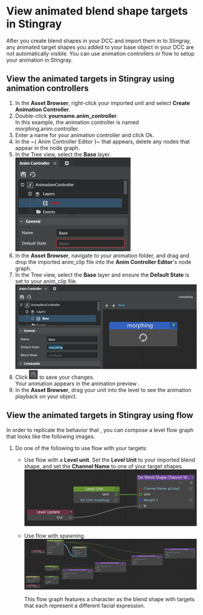 # View animated blend shape targets in Stingray

After you create blend shapes in your DCC and import them in to Stingray, any animated target shapes you added to your base object in your DCC are not automatically visible. You can use animation controllers or flow to setup your animation in Stingray.

## View the animated targets in Stingray using animation controllers

1. In the **Asset Browser**, right-click your imported unit and select **Create Animation Controller**.
2. Double-click **yourname.anim_controller**.
	<br>
	In this example, the animation controller is named morphing.anim.controller.
3. Enter a name for your animation controller and click Ok.
3. In the ~{ Anim Controller Editor }~ that appears, delete any nodes that appear in the node graph.
4. In the Tree view, select the **Base** layer.
	<br>
	![](../../images/morph_base.png)
5. In the **Asset Browser**, navigate to your animation folder, and drag and drop the imported anim_clip file into the **Anim Controller Editor**'s node graph.
6. In the Tree view, select the **Base** layer and ensure the **Default State** is set to your anim_clip file.
	<br>
	![](../../images/morph_base_layer.png)
7. Click ![](../../images/icon_save.png) to save your changes.
	<br>
	Your animation appears in the animation preview .
8. In the **Asset Browser**, drag your unit into the level to see the animation playback on your object.

## View the animated targets in Stingray using flow
In order to replicate the behavior that , you can compose a level flow graph that looks like the following images.

1. Do one of the following to use flow with your targets:
	- Use flow with a **Level unit**.
		Set the **Level Unit** to your imported blend shape, and set the **Channel Name** to one of your target shapes.
		<br>
		![](../../images/blend_shape_flow_unit.png)
	- Use flow with spawning.
		<br>
		![](../../images/blend_shape_spawn.png)
		
		This flow graph features a character as the blend shape with targets that each represent a different facial expression.
